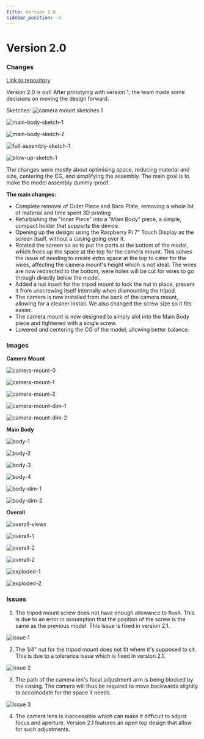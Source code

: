 ```yaml
---
Title: Version 2.0
sidebar_position: -4
---
```


# Version 2.0

### Changes

[Link to repository](https://github.com/screensavers-club/argos-childnode-case/tree/main/2.0)

Version 2.0 is out! After prototying with version 1, the team made some decisions on moving the design forward.

Sketches:
![camera mount sketches 1](../../../static/img/v2-0/camera-mount-sketch-1.jpg)

![main-body-sketch-1](../../../static/img/v2-0/main-body-sketch-1.jpg)

![main-body-sketch-2](../../../static/img/v2-0/main-body-sketch-2.jpg)

![full-assembly-sketch-1](../../../static/img/v2-0/full-assembly-sketch-1.jpg)

![blow-up-sketch-1](../../../static/img/v2-0/blow-up-sketch-1.jpg)

The changes were mostly about optimising space, reducing material and size, centering the CG, and simplifying the assembly. The main goal is to make the model assembly dummy-proof.

**The main changes:**

- Complete removal of Outer Piece and Back Plate, removing a whole lot of material and time spent 3D printing
- Refurbishing the "Inner Piece" into a "Main Body" piece, a simple, compact holder that supports the device.
- Opening up the design: using the Raspberry Pi 7" Touch Display as the screen itself, without a casing going over it.
- Rotated the screen so as to put the ports at the bottom of the model, which frees up the space at the top for the camera mount. This solves the issue of needing to create extra space at the top to cater for the wires, affecting the camera mount's height which is not ideal. The wires are now redirected to the bottom, were holes will be cut for wires to go through directly below the model.
- Added a nut insert for the tripod mount to lock the nut in place, prevent it from unscrewing itself internally when dismounting the tripod.
- The camera is now installed from the back of the camera mount, allowing for a cleaner install. We also changed the screw size so it fits easier.
- The camera mount is now designed to simply slot into the Main Body piece and tightened with a single screw.
- Lowered and centering the CG of the model, allowing better balance.

### Images

**Camera Mount**

![camera-mount-0](../../../static/img/v2-0/3-back.png)

![camera-mount-1](../../../static/img/v2-0/3-backangle.png)

![camera-mount-2](../../../static/img/v2-0/3-front.png)

![camera-mount-dim-1](../../../static/img/v2-0/5-frontdim.png)

![camera-mount-dim-2](../../../static/img/v2-0/5-topdim.png)

**Main Body**

![body-1](../../../static/img/v2-0/4-backtop.png)

![body-2](../../../static/img/v2-0/4-bottom.png)

![body-3](../../../static/img/v2-0/4-front.png)

![body-4](../../../static/img/v2-0/4-top.png)

![body-dim-1](../../../static/img/v2-0/6-frontdim.png)

![body-dim-2](../../../static/img/v2-0/6-sidedim.png)

**Overall**

![overall-views](../../../static/img/v2-0/0-overall.png)

![overall-1](../../../static/img/v2-0/1-angle.png)

![overall-2](../../../static/img/v2-0/1-back.png)

![overall-2](../../../static/img/v2-0/1-front.png)

![exploded-1](../../../static/img/v2-0/2-exploded.png)

![exploded-2](../../../static/img/v2-0/2-exploded-2.png)

### Issues

1. The tripod mount screw does not have enough allowance to flush. This is due to an error in assumption that the position of the screw is the same as the previous model. This issue is fixed in version 2.1.

![Issue 1](../../../static/img/v2-0/issues-1.jpg)

2. The 1/4" nut for the tripod mount does not fit where it's supposed to sit. This is due to a tolerance issue which is fixed in version 2.1.

![Issue 2](../../../static/img/v2-0/issues-2.jpg)

3. The path of the camera len's focal adjustment arm is being blocked by the casing. The camera will thus be required to move backwards slightly to accomodate for the space it needs.

![Issue 3](../../../static/img/v2-0/issues-3.jpg)

4. The camera lens is inaccessible which can make it difficult to adjust focus and aperture. Version 2.1 features an open top design that allow for such adjustments.
